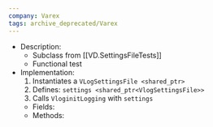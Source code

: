 ```yaml
---
company: Varex
tags: archive_deprecated/Varex
---
```

- Description:
	- Subclass from [[VD.SettingsFileTests]]
	- Functional test
- Implementation:
	1. Instantiates a `VLogSettingsFile <shared_ptr>`
	2. Defines: `settings <shared_ptr<VlogSettingsFile>>`
	3. Calls `VloginitLogging` with `settings`
	- Fields:
	- Methods: